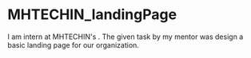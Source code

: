 # MHTECHIN_landingPage
I am intern at MHTECHIN's . The given task by my mentor was design a basic landing page for our organization.
